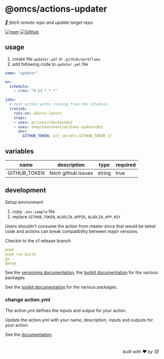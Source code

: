 # @omcs/actions-updater
*🚧 fetch remote repo and update target repo*

[![npm](https://img.shields.io/github/package-json/v/ohmycheatsheet/actions-updater)](https://github.com/ohmycheatsheet/actions-updater) [![GitHub](https://img.shields.io/github/license/ohmycheatsheet/actions-updater)](https://github.com/ohmycheatsheet/actions-updater)

## usage

1. create file `updater.yml` in `.github/workflows`
2. add following code to `updater.yml` file
  
```yml
name: "updater"

on:
  schedule:
    - cron: "0 23 * * *"

jobs:
  # test action works running from the schedule
  cronjob:
    runs-on: ubuntu-latest
    steps:
    - uses: actions/checkout@v2
    - uses: ohmycheatsheet/actions-updater@v1
      env:
        GITHUB_TOKEN: ${{ secrets.GITHUB_TOKEN }}
```

## variables

|name|description|type|required|
|:---:|:---:|:---:|:---|
|GITHUB_TOKEN|fetch github issues|string|true|

## development

Setup environment

1. copy `.env.sample` file
2. replace `GITHUB_TOKEN`, `ALGOLIA_APPID`, `ALGOLIA_APP_KEY`

Users shouldn't consume the action from master since that would be latest code and actions can break compatibility between major versions.

Checkin to the v1 release branch

```yml
pnpm
pnpm run build
ga .
gpsup
```

See the [versioning documentation](https://github.com/actions/toolkit/blob/master/docs/action-versioning.md), the [toolkit documentation](https://github.com/actions/toolkit/blob/master/README.md#packages) for the various packages.

See the [toolkit documentation](https://github.com/actions/toolkit/blob/master/README.md#packages) for the various packages.

### change action.yml

The action.yml defines the inputs and output for your action.

Update the action.yml with your name, description, inputs and outputs for your action.

See the [documentation](https://help.github.com/en/articles/metadata-syntax-for-github-actions)

# 
<div align='right'>

*built with ❤️ by 😼*

</div>
